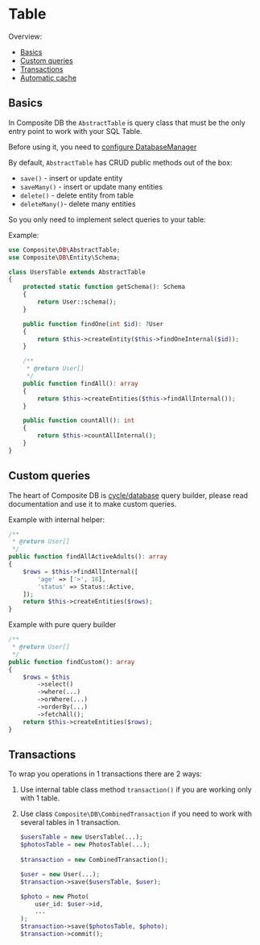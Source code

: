 # Table

Overview:
* [Basics](#basics)
* [Custom queries](#custom-queries)
* [Transactions](#transactions)
* [Automatic cache](cache.md)

## Basics

In Composite DB the `AbstractTable` is query class that must be the only entry point to work with your SQL Table.

Before using it, you need to [configure DatabaseManager](configuration.md#configure-databasemanager)

By default, `AbstractTable` has CRUD public methods out of the box:
* `save()` - insert or update entity
* `saveMany()` - insert or update many entities
* `delete()` - delete entity from table
* `deleteMany()`- delete many entities

So you only need to implement select queries to your table:

Example:

```php
use Composite\DB\AbstractTable;
use Composite\DB\Entity\Schema;

class UsersTable extends AbstractTable
{
    protected static function getSchema(): Schema
    {
        return User::schema();
    }

    public function findOne(int $id): ?User
    {
        return $this->createEntity($this->findOneInternal($id));
    }

    /**
     * @return User[]
     */
    public function findAll(): array
    {
        return $this->createEntities($this->findAllInternal());
    }

    public function countAll(): int
    {
        return $this->countAllInternal();
    }
}
```

## Custom queries
The heart of Composite DB is [cycle/database](https://github.com/cycle/database) query builder, please read 
documentation and use it to make custom queries.

Example with internal helper:
```php
/**
 * @return User[]
 */
public function findAllActiveAdults(): array
{
    $rows = $this->findAllInternal([
        'age' => ['>', 18],
        'status' => Status::Active,
    ]);
    return $this->createEntities($rows);
}
```

Example with pure query builder
```php
/**
 * @return User[]
 */
public function findCustom(): array
{
    $rows = $this
        ->select()
        ->where(...)
        ->orWhere(...)
        ->orderBy(...)
        ->fetchAll();
    return $this->createEntities($rows);
}
```

## Transactions

To wrap you operations in 1 transactions there are 2 ways:
1. Use internal table class method `transaction()` if you are working only with 1 table.
2. Use class `Composite\DB\CombinedTransaction` if you need to work with several tables in 1 transaction.

   ```php
   $usersTable = new UsersTable(...);
   $photosTable = new PhotosTable(...);
    
   $transaction = new CombinedTransaction();
   
   $user = new User(...);
   $transaction->save($usersTable, $user);
   
   $photo = new Photo(
       user_id: $user->id, 
       ...
   );
   $transaction->save($photosTable, $photo);
   $transaction->commit();
   ```